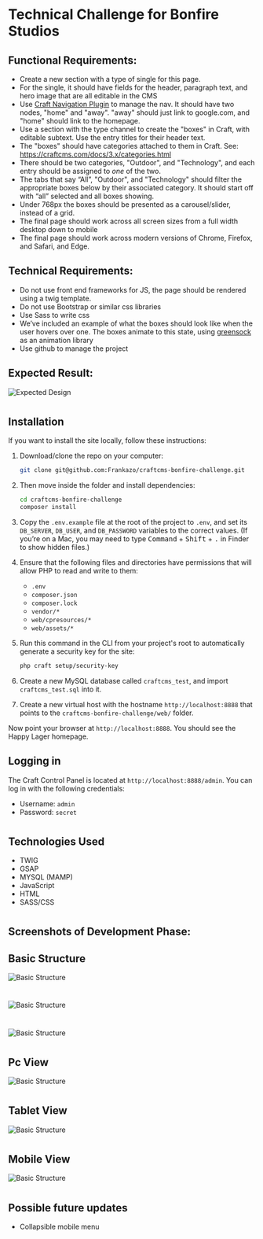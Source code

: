 # Technical Challenge for Bonfire Studios

## Functional Requirements:

- Create a new section with a type of single for this page.
- For the single, it should have fields for the header, paragraph text, and hero image that are all editable in the CMS
- Use [Craft Navigation Plugin](https://plugins.craftcms.com/navigation) to manage the nav. It should have two nodes, "home" and "away". "away" should just link to google.com, and "home" should link to the homepage.
- Use a section with the type channel to create the "boxes" in Craft, with editable subtext. Use the entry titles for their header text.
- The "boxes" should have categories attached to them in Craft. See: https://craftcms.com/docs/3.x/categories.html
- There should be two categories, "Outdoor", and "Technology", and each entry should be assigned to _one_ of the two.
- The tabs that say “All”, "Outdoor", and "Technology" should filter the appropriate boxes below by their associated category. It should start off with “all” selected and all boxes showing.
- Under 768px the boxes should be presented as a carousel/slider, instead of a grid.
- The final page should work across all screen sizes from a full width desktop down to mobile
- The final page should work across modern versions of Chrome, Firefox, and Safari, and Edge.

## Technical Requirements:

- Do not use front end frameworks for JS, the page should be rendered using a twig template.
- Do not use Bootstrap or similar css libraries
- Use Sass to write css
- We’ve included an example of what the boxes should look like when the user hovers over one. The boxes animate to this state, using [greensock](https://greensock.com/) as an animation library
- Use github to manage the project

## Expected Result:

![Expected Design](https://i.imgur.com/JwJ9cum.png)

#

## Installation

If you want to install the site locally, follow these instructions:

1. Download/clone the repo on your computer:

   ```bash
   git clone git@github.com:Frankazo/craftcms-bonfire-challenge.git
   ```

2. Then move inside the folder and install dependencies:

   ```bash
   cd craftcms-bonfire-challenge
   composer install
   ```

3. Copy the `.env.example` file at the root of the project to `.env`, and set its `DB_SERVER`, `DB_USER`, and `DB_PASSWORD` variables to the correct values. (If you’re on a Mac, you may need to type <kbd>Command</kbd> + <kbd>Shift</kbd> + <kbd>.</kbd> in Finder to show hidden files.)

4. Ensure that the following files and directories have permissions that will allow PHP to read and write to them:

   - `.env`
   - `composer.json`
   - `composer.lock`
   - `vendor/*`
   - `web/cpresources/*`
   - `web/assets/*`

5. Run this command in the CLI from your project's root to automatically generate a security key for the site:

   ```bash
   php craft setup/security-key
   ```

6. Create a new MySQL database called `craftcms_test`, and import `craftcms_test.sql` into it.

7. Create a new virtual host with the hostname `http://localhost:8888` that points to the `craftcms-bonfire-challenge/web/` folder.

Now point your browser at `http://localhost:8888`. You should see the Happy Lager homepage.

## Logging in

The Craft Control Panel is located at `http://localhost:8888/admin`. You can log in with the following credentials:

- Username: `admin`
- Password: `secret`

#

## Technologies Used

- TWIG
- GSAP
- MYSQL (MAMP)
- JavaScript
- HTML
- SASS/CSS

#

## Screenshots of Development Phase:

## Basic Structure

![Basic Structure](https://i.imgur.com/x8kdZYh.png)

#

![Basic Structure](https://i.imgur.com/sqdMZPJ.png)

#

![Basic Structure](https://i.imgur.com/46dlTEG.png)

#

## Pc View

![Basic Structure](https://i.imgur.com/ZJO5piR.png)

#

## Tablet View

![Basic Structure](https://i.imgur.com/RmAwe0d.png)

#

## Mobile View

![Basic Structure](https://i.imgur.com/4nbkSpS.png)

#

## Possible future updates

- Collapsible mobile menu
